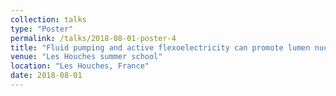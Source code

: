 ```yaml
---
collection: talks
type: "Poster"
permalink: /talks/2018-08-01-poster-4
title: "Fluid pumping and active flexoelectricity can promote lumen nucleation in cell assemblies"
venue: "Les Houches summer school"
location: "Les Houches, France"
date: 2018-08-01
---
```

